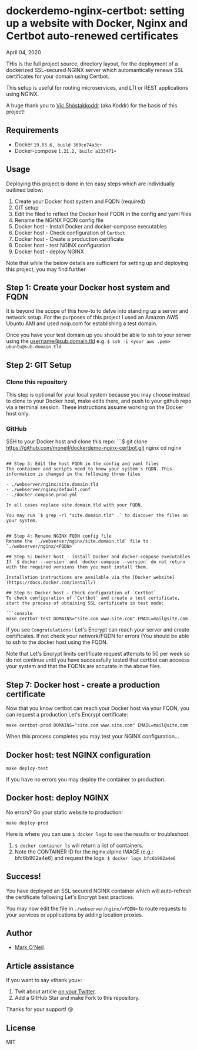 # dockerdemo-nginx-certbot: setting up a website with Docker, Nginx and Certbot auto-renewed certificates

April 04, 2020

<!--This is the full project source and directory layout behind the *(to be written)* Blackboard developer docs Docker demo document: [**Dockerizing NGINX for https**](https://docs.blackboard.com/learn/Dockerizing%20NGINX.html) which presents in more detail how to dockerize an SSL-secured website with Nginx, automatically renew SSL certificates for your domain with Certbot, and deploy to your Docker host. -->

THis is the full project source, directory layout, for the deployment of a dockerized SSL-secured NGINX server which automantically renews SSL certificates for your domain using Certbot.

This setup is useful for routing microservices, and LTI or REST applications using NGINX.

A huge thank you to [Vic Shóstakkoddr](https://github.com/koddr) (aka Koddr) for the basis of this project!

## Requirements

- Docker `19.03.6, build 369ce74a3c+`
- Docker-compose `1.21.2, build a133471+`

## Usage
Deploying this project is done in ten easy steps which are individually outlined below:

1. Create your Docker host system and FQDN (required)
2. GIT setup
3. Edit the filed to reflect the Docker host FQDN in the config and yaml files
4. Rename the NGINX FQDN config file
4. Docker host - Install Docker and docker-compose executables
6. Docker host - Check configuration of `Certbot` 
8. Docker host - Create a production certificate
9. Docker host - test NGINX configuration
10. Docker host - deploy NGINX

Note that while the below details are sufficient for setting up and deploying this project, you may find further 

## Step 1: Create your Docker host system and FQDN
It is beyond the scope of this how-to to delve into standing up a server and network setup. For the purposes of this project I used an Amazon AWS Ubuntu AMI and used noip.com for establishing a test domain.

Once you have your test domain up you should be able to ssh to your server using the username@sub.domain.tld e.g. `$ ssh -i <your aws .pem> ubuntu@sub.domain.tld`

## Step 2: GIT Setup
### Clone this repository
This step is optional for your local system because you may choose instead to clone to your Docker host, make edits there, and push to your github repo via a terminal session. These instructions assume working on the Docker host only.

### GitHub
SSH to your Docker host and clone this repo:
	```$ git clone https://github.com/moneil/dockerdemo-nginx-certbot.git nginx
cd nginx
```

## Step 3: Edit the host FQDN in the config and yaml files
The container and scripts need to know your system's FQDN. This information is changed in the following three files

- ./webserver/nginx/site.domain.tld
- ./webserver/nginx/default.conf
- ./docker-compose.prod.yml

In all cases replace site.domain.tld with your FQDN.

You may run `$ grep -rl "site.domain.tld" .` to discover the files on your system.


## Step 4: Rename NGINX FQDN config file
Rename the `./webserver/nginx/site.domain.tld` file to `./webserver/nginx/<FQDN>`

## Step 5: Docker host - install Docker and docker-compose executables
If `$ docker --version` and `docker-compose --version` do not return with the required versions then you must install them. 

Installation instructions are available via the [Docker website](https://docs.docker.com/install/)

## Step 6: Docker host - Check configuration of `Certbot`
To check configuration of `Certbot` and create a test certificate, start the process of obtaining SSL certificate in test mode:

```console
make certbot-test DOMAINS="site.com www.site.com" EMAIL=mail@site.com
```
If you see `Congratulations!` Let's Encrypt can reach your server and create  certificates. If not check your network/FQDN for errors (You should be able to ssh to the docker host using the FQDN. 

Note that Let's Encrypt limits certificate request attempts to 50 per week so do not continue until you have successfully tested that certbot can acceess your system and that the FQDNs are accurate in the above files.

## Step 7: Docker host - create a production certificate
Now that you know certbot can reach your Docker host via your FQDN, you can request a production Let's Encrypt certificate:

```console
make certbot-prod DOMAINS="site.com www.site.com" EMAIL=mail@site.com
```

When this process completes you may test your NGINX configuration...


## Docker host: test NGINX configuration
```console
make deploy-test
```

If you have no errors you may deploy the container to production.

## Docker host: deploy NGINX

No errors? Go your static website to production:

```console
make deploy-prod
```

Here is where you can use `$ docker logs` to see the results or troubleshoot.

1. `$ docker container ls` will return a list of containers. 
2. Note the CONTAINER ID for the nginx:alpine IMAGE (e.g.: bfc6b902a4e6) and request the logs:
`$ docker logs bfc6b902a4e6`

## Success!
You have deployed an SSL secured NGINX container which will auto-refresh the certificate following Let's Encrypt best practices.

You may now edit the file in `./webserver/nginx/<FQDN>` to route requests to your services or applications by adding location proxies.


## Author

- [Mark O'Neil](https://github.com/moneil).

## Article assistance

If you want to say «thank you»:

1. Twit about article [on your Twitter](https://twitter.com/intent/tweet?text=How%20to%20dockerize%20your%20static%20website%20with%20Nginx%2C%20automatic%20renew%20SSL%20for%20domain%20by%20Certbot%20and%20deploy%20it%20to%20DigitalOcean%3F%20https%3A%2F%2Ftwitter.com%2Fintent%2Ftweet%3Ftext%3Dhttps%3A%2F%2Fdev.to%2Fkoddr%2Fhow-to-dockerize-your-static-website-with-nginx-automatic-renew-ssl-for-domain-by-certbot-and-deploy-it-to-digitalocean-4cjc).
2. Add a GitHub Star and make Fork to this repository.

Thanks for your support! 😘

## License

MIT
